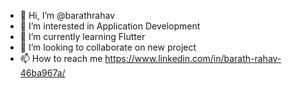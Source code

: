 - 👋 Hi, I’m @barathrahav
- 👀 I’m interested in Application Development
- 🌱 I’m currently learning Flutter
- 💞️ I’m looking to collaborate on new project
- 📫 How to reach me https://www.linkedin.com/in/barath-rahav-46ba967a/

<!---
barathrahav/barathrahav is a ✨ special ✨ repository because its `README.md` (this file) appears on your GitHub profile.
You can click the Preview link to take a look at your changes.
--->

